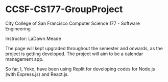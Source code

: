 # CCSF-CS177-GroupProject
City College of San Francisco Computer Science 177 - Software Engineering

Instructor: LaDawn Meade

The page will kept upgraded throughout the semester and onwards, as the project is getting developed. The project will aim to be a calendar management app.

So far, I, Yoko, have been using Replit for developing codes for Node.js (with Express.js) and React.js.
